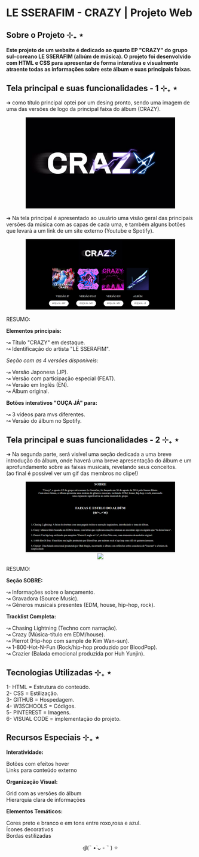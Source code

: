 # LE SSERAFIM - CRAZY | Projeto Web

## Sobre o Projeto ⊹₊ ⋆

#### Este projeto de um website é dedicado ao quarto EP "CRAZY" do grupo sul-coreano LE SSERAFIM (albúm de música). O projeto foi desenvolvido com HTML e CSS para apresentar de forma interativa e visualmente atraente todas as informações sobre este álbum e suas principais faixas.

## Tela principal e suas funcionalidades - 1 ⊹₊ ⋆

➔ como título principal optei por um desing pronto, sendo uma imagem de uma das versões de logo da principal faixa do álbum (CRAZY).

<center>
<img src="img/LOGO - CRAZY.png" width="400px">
</center>

➔ Na tela principal é apresentado ao usuário uma visão geral das principais versões da música com as capas de cada uma, e também alguns botões que levará a um link de um site externo (Youtube e Spotify).

<center>
<img src="img/PT1 - FRONT.png" width="400px">
</center>

RESUMO:

**Elementos principais:**

↝ Título "CRAZY" em destaque.<br>
↝ Identificação do artista "LE SSERAFIM".<br>

*Seção com as 4 versões disponíveis:*

↝ Versão Japonesa (JP).<br>
↝ Versão com participação especial (FEAT).<br>
↝ Versão em Inglês (EN).<br>
↝ Álbum original.<br>

**Botões interativos "OUÇA JÁ" para:**

↝ 3 vídeos para mvs diferentes.<br>
↝ Versão do álbum no Spotify.<br>

## Tela principal e suas funcionalidades - 2 ⊹₊ ⋆

➔ Na segunda parte, será visível uma seção dedicada a uma breve introdução do álbum, onde haverá uma breve apresentação do álbum e um aprofundamento sobre as faixas musicais, revelando seus conceitos.<br>
(ao final é possivel ver um gif das membros no clipe!)

<center>
<img src="img/PT2 - FRONT.png" width="400px">
</center>
<center>
<img src="img/GIF - FINAL.gif" width="200px">
</center>

RESUMO:

**Seção SOBRE:**

↝ Informações sobre o lançamento.<br>
↝ Gravadora (Source Music).<br>
↝ Gêneros musicais presentes (EDM, house, hip-hop, rock).<br>

**Tracklist Completa:**

↝ Chasing Lightning (Techno com narração).<br>
↝ Crazy (Música-título em EDM/house).<br>
↝ Pierrot (Hip-hop com sample de Kim Wan-sun).<br>
↝ 1-800-Hot-N-Fun (Rock/hip-hop produzido por BloodPop).<br>
↝ Crazier (Balada emocional produzida por Huh Yunjin).<br>

## Tecnologias Utilizadas ⊹₊ ⋆

1- HTML = Estrutura do conteúdo.<br>
2- CSS = Estilização.<br>
3- GITHUB = Hospedagem.<br>
4- W3SCHOOLS = Códigos.<br>
5- PINTEREST = Imagens.<br>
6- VISUAL CODE = implementação do projeto.<br>

## Recursos Especiais ⊹₊ ⋆

**Interatividade:**

Botões com efeitos hover<br>
Links para conteúdo externo<br>

**Organização Visual:**

Grid com as versões do álbum<br>
Hierarquia clara de informações<br>

**Elementos Temáticos:**

Cores preto e branco e em tons entre roxo,rosa e azul.<br>
Ícones decorativos<br>
Bordas estilizadas<br>

<center>ദ്ദി(˵ •̀ ᴗ - ˵ ) ✧</center>





